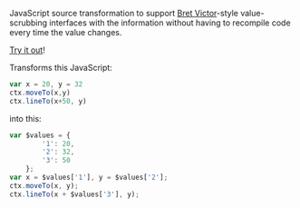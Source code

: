 JavaScript source transformation to support [Bret Victor](http://vimeo.com/36579366)-style value-scrubbing interfaces with the information without having to recompile code every time the value changes.

[Try it out](http://libris.nornagon.net/jca/scrubby/scrubby.html)!

Transforms this JavaScript:

```javascript
var x = 20, y = 32
ctx.moveTo(x,y)
ctx.lineTo(x+50, y)
```

into this:

```javascript
var $values = {
        '1': 20,
        '2': 32,
        '3': 50
    };
var x = $values['1'], y = $values['2'];
ctx.moveTo(x, y);
ctx.lineTo(x + $values['3'], y);
```
